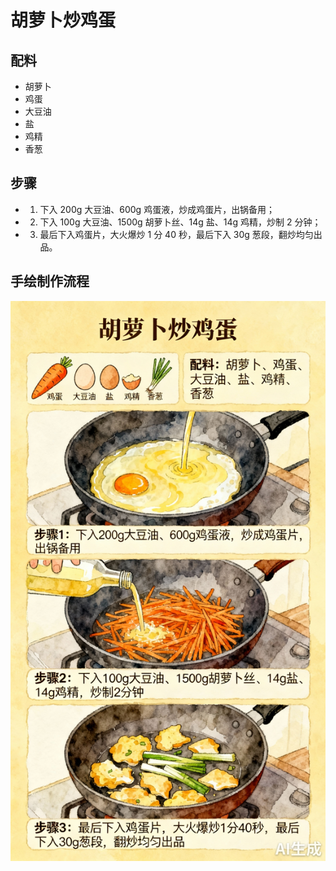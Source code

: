 # 胡萝卜炒鸡蛋

## 配料
- 胡萝卜
- 鸡蛋
- 大豆油
- 盐
- 鸡精
- 香葱

## 步骤
- 1. 下入 200g 大豆油、600g 鸡蛋液，炒成鸡蛋片，出锅备用；
- 2. 下入 100g 大豆油、1500g 胡萝卜丝、14g 盐、14g 鸡精，炒制 2 分钟；
- 3. 最后下入鸡蛋片，大火爆炒 1 分 40 秒，最后下入 30g 葱段，翻炒均匀出品。

## 手绘制作流程

![手绘制作流程](../images/炒菜/胡萝卜炒鸡蛋.jpg)
